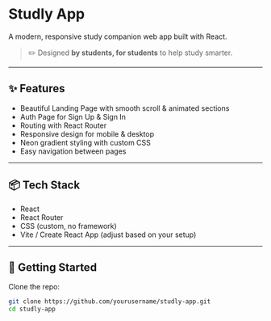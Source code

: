 # Studly App

A modern, responsive study companion web app built with React.

> ✏️ Designed **by students, for students** to help study smarter.

---

## ✨ Features

- Beautiful Landing Page with smooth scroll & animated sections
- Auth Page for Sign Up & Sign In
- Routing with React Router
- Responsive design for mobile & desktop
- Neon gradient styling with custom CSS
- Easy navigation between pages

---

## 📦 Tech Stack

- React
- React Router
- CSS (custom, no framework)
- Vite / Create React App (adjust based on your setup)

---

## 🚀 Getting Started

Clone the repo:

```bash
git clone https://github.com/yourusername/studly-app.git
cd studly-app
